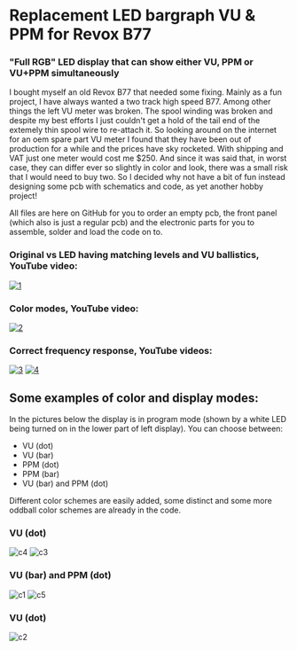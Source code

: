 # Replacement LED bargraph VU & PPM for Revox B77
### "Full RGB" LED display that can show either VU, PPM or VU+PPM simultaneously

I bought myself an old Revox B77 that needed some fixing. Mainly as a fun project, I have always wanted a two track high speed B77. Among other things the left VU meter was broken. The spool winding was broken and despite my best efforts I just couldn't get a hold of the tail end of the extemely thin spool wire to re-attach it. So looking around on the internet for an oem spare part VU meter I found that they have been out of production for a while and the prices have sky rocketed. With shipping and VAT just one meter would cost me $250. And since it was said that, in worst case, they can differ ever so slightly in color and look, there was a small risk that I would need to buy two. So I decided why not have a bit of fun instead designing some pcb with schematics and code, as yet another hobby project!  

All files are here on GitHub for you to order an empty pcb, the front panel (which also is just a regular pcb) and the electronic parts for you to assemble, solder and load the code on to. 

### Original vs LED having matching levels and VU ballistics, YouTube video:
<a href=https://youtu.be/gn2JyQfEoPc>![1](https://github.com/user-attachments/assets/523b3b31-b0e6-4c62-a050-417aab0bb54a)</a>

### Color modes, YouTube video:
<a href="https://www.youtube.com/watch?v=gmQ4PkJidRk">![2](https://github.com/user-attachments/assets/0d9f4aed-5af1-4f7e-94bf-85054c0e0e47)</a>

### Correct frequency response, YouTube videos:
<a href="https://www.youtube.com/watch?v=C4RWhSTwp5w">![3](https://github.com/user-attachments/assets/98970c9d-ecae-4154-865b-9245905eb742)</a>
<a href="https://www.youtube.com/watch?v=5C-VhZuq3Lk">![4](https://github.com/user-attachments/assets/f2c46d56-bdae-4124-bc9c-d3463105e655)</a>

## Some examples of color and display modes:
  
In the pictures below the display is in program mode (shown by a white LED being turned on in the lower part of left display). You can choose between:
- VU (dot)
- VU (bar)
- PPM (dot)
- PPM (bar)
- VU (bar) and PPM (dot)
  
Different color schemes are easily added, some distinct and some more oddball color schemes are already in the code.
  
### VU (dot)
![c4](https://github.com/user-attachments/assets/a6dfecb9-3bba-47e1-80e3-b6fcf44dc101)
![c3](https://github.com/user-attachments/assets/e4168efc-3b17-4b72-8f82-e2f3c701a1bc)

### VU (bar) and PPM (dot)
![c1](https://github.com/user-attachments/assets/92b40286-546e-4a20-a816-486adcd13276)
![c5](https://github.com/user-attachments/assets/f705492c-b663-408e-8e03-04f2c20e6a73)

### VU (dot)
![c2](https://github.com/user-attachments/assets/d507aca3-5fd3-44d5-bc4a-2dab84438568)
